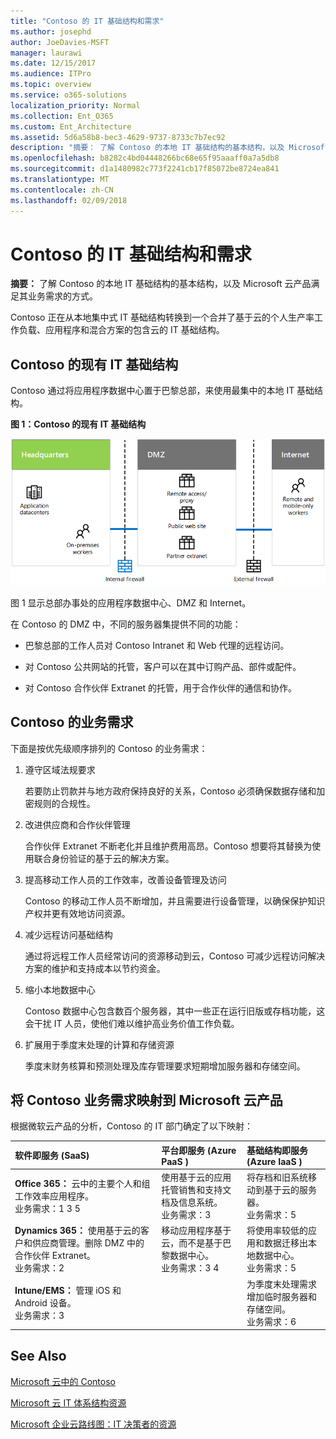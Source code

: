 ```yaml
---
title: "Contoso 的 IT 基础结构和需求"
ms.author: josephd
author: JoeDavies-MSFT
manager: laurawi
ms.date: 12/15/2017
ms.audience: ITPro
ms.topic: overview
ms.service: o365-solutions
localization_priority: Normal
ms.collection: Ent_O365
ms.custom: Ent_Architecture
ms.assetid: 5d6a58b8-bec3-4629-9737-8733c7b7ec92
description: "摘要： 了解 Contoso 的本地 IT 基础结构的基本结构，以及 Microsoft 云产品满足其业务需求的方式。"
ms.openlocfilehash: b8282c4bd04448266bc68e65f95aaaff0a7a5db8
ms.sourcegitcommit: d1a1480982c773f2241cb17f85072be8724ea841
ms.translationtype: MT
ms.contentlocale: zh-CN
ms.lasthandoff: 02/09/2018
---
```

# <a name="contosos-it-infrastructure-and-needs"></a>Contoso 的 IT 基础结构和需求

 **摘要：** 了解 Contoso 的本地 IT 基础结构的基本结构，以及 Microsoft 云产品满足其业务需求的方式。
  
Contoso 正在从本地集中式 IT 基础结构转换到一个合并了基于云的个人生产率工作负载、应用程序和混合方案的包含云的 IT 基础结构。
  
## <a name="contosos-existing-it-infrastructure"></a>Contoso 的现有 IT 基础结构

Contoso 通过将应用程序数据中心置于巴黎总部，来使用最集中的本地 IT 基础结构。
  
**图 1：Contoso 的现有 IT 基础结构**

![Contoso 的现有 IT 基础结构](images/Contoso_Poster/Existing_IT.png)
  
图 1 显示总部办事处的应用程序数据中心、DMZ 和 Internet。
  
在 Contoso 的 DMZ 中，不同的服务器集提供不同的功能：
  
- 巴黎总部的工作人员对 Contoso Intranet 和 Web 代理的远程访问。
    
- 对 Contoso 公共网站的托管，客户可以在其中订购产品、部件或配件。
    
- 对 Contoso 合作伙伴 Extranet 的托管，用于合作伙伴的通信和协作。
    
## <a name="contosos-business-needs"></a>Contoso 的业务需求

下面是按优先级顺序排列的 Contoso 的业务需求：
  
1. 遵守区域法规要求
    
    若要防止罚款并与地方政府保持良好的关系，Contoso 必须确保数据存储和加密规则的合规性。
    
2. 改进供应商和合作伙伴管理
    
    合作伙伴 Extranet 不断老化并且维护费用高昂。Contoso 想要将其替换为使用联合身份验证的基于云的解决方案。
    
3. 提高移动工作人员的工作效率，改善设备管理及访问
    
    Contoso 的移动工作人员不断增加，并且需要进行设备管理，以确保保护知识产权并更有效地访问资源。
    
4. 减少远程访问基础结构
    
    通过将远程工作人员经常访问的资源移动到云，Contoso 可减少远程访问解决方案的维护和支持成本以节约资金。
    
5. 缩小本地数据中心
    
    Contoso 数据中心包含数百个服务器，其中一些正在运行旧版或存档功能，这会干扰 IT 人员，使他们难以维护高业务价值工作负载。
    
6. 扩展用于季度末处理的计算和存储资源
    
    季度末财务核算和预测处理及库存管理要求短期增加服务器和存储空间。
    
## <a name="mapping-contosos-business-needs-to-microsofts-cloud-offerings"></a>将 Contoso 业务需求映射到 Microsoft 云产品

根据微软云产品的分析，Contoso 的 IT 部门确定了以下映射：
  
|**软件即服务 (SaaS)**|**平台即服务 (Azure PaaS )**|**基础结构即服务 (Azure IaaS )**|
|:-----|:-----|:-----|
|**Office 365：** 云中的主要个人和组工作效率应用程序。 <br/> 业务需求：1 3 5  <br/> |使用基于云的应用托管销售和支持文档及信息系统。  <br/> 业务需求：3  <br/> |将存档和旧系统移动到基于云的服务器。  <br/> 业务需求：5  <br/> |
|**Dynamics 365：** 使用基于云的客户和供应商管理。删除 DMZ 中的合作伙伴 Extranet。<br/> 业务需求：2  <br/> |移动应用程序基于云，而不是基于巴黎数据中心。  <br/> 业务需求：3 4  <br/> |将使用率较低的应用和数据迁移出本地数据中心。  <br/> 业务需求：5  <br/> |
|**Intune/EMS：** 管理 iOS 和 Android 设备。 <br/> 业务需求：3  <br/> ||为季度末处理需求增加临时服务器和存储空间。  <br/> 业务需求：6  <br/> |
   
## <a name="see-also"></a>See Also

[Microsoft 云中的 Contoso](contoso-in-the-microsoft-cloud.md)
  
[Microsoft 云 IT 体系结构资源](microsoft-cloud-it-architecture-resources.md)

[Microsoft 企业云路线图：IT 决策者的资源](https://sway.com/FJ2xsyWtkJc2taRD)


